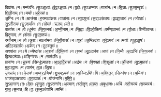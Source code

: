 

  
विप्रा॑सः।न।मन्म॑ऽभिः।सु॒ऽआ॒ध्यः॑।दे॒व॒ऽअ॒व्यः॑।न।य॒ज्ञैः।सु॒ऽअप्न॑सः।राजा॑नः।न।चि॒त्राः।सु॒ऽस॒न्दृशः॑।क्षि॒ती॒नाम्।न।मर्याः॑।अ॒रे॒पसः॑॥  
अ॒ग्निः।न।ये।भ्राज॑सा।रु॒क्मऽव॑क्षसः।वाता॑सः।न।स्व॒ऽयुजः॑।स॒द्यःऽऊ॑तयः।प्र॒ऽज्ञा॒तारः॑।न।ज्येष्ठाः॑।सु॒ऽनी॒तयः॑।सु॒ऽशर्मा॑णः।न।सोमाः॑।ऋ॒तम्।य॒ते॥  
वाता॑सः।न।ये।धुन॑यः।जि॒ग॒त्नवः॑।अ॒ग्नी॒नाम्।न।जि॒ह्वाः।वि॒ऽरो॒किणः॑।वर्म॑ण्ऽवन्तः॑।न।यो॒धाः।शिमी॑ऽवन्तः।पि॒तॄ॒णाम्।न।शंसाः॑।सु॒ऽरा॒तयः॑॥  
रथा॑नाम्।न।ये।अ॒राः।सऽना॑भयः।जि॒गी॒वांसः॑।न।शूराः॑।अ॒भिऽद्य॑वः।व॒रे॒ऽयवः॑।न।मर्याः॑।घृ॒त॒ऽप्रुषः॑।अ॒भि॒ऽस्व॒र्तारः॑।अ॒र्कम्।न।सु॒ऽस्तुभः॑॥  
अश्वा॑सः।न।ये।ज्येष्ठा॑सः।आ॒शवः॑।दि॒धि॒षवः॑।न।र॒थ्यः॑।सु॒ऽदान॑वः।आपः॑।न।नि॒म्नैः।उ॒दऽभिः॑।जि॒ग॒त्नवः॑।वि॒श्वऽरू॑पाः।अङ्गि॑रसः।न।साम॑ऽभिः॥  
ग्रावा॑णः।न।सू॒रयः॑।सिन्धु॑ऽमातरः।आ॒ऽद॒र्दि॒रासः॑।अद्र॑यः।न।वि॒श्वहा॑।शि॒शूलाः॑।न।क्री॒ळयः॑।सु॒ऽमा॒तरः॑।म॒हा॒ऽग्रा॒मः।न।याम॑न्।उ॒त।त्वि॒षा॥  
उ॒षसा॑म्।न।के॒तवः॑।अ॒ध्व॒र॒ऽश्रियः॑।शु॒भ॒म्ऽयवः॑।न।अ॒ञ्जिऽभिः॑।वि।अ॒श्वि॒त॒न्।सिन्ध॑वः।न।य॒यियः॑।भ्राज॑त्ऽऋष्टयः।प॒रा॒ऽवतः॑।न।योज॑नानि।म॒मि॒रे॒॥  
सु॒ऽभा॒गान्।नः॒।दे॒वाः॒।कृ॒णु॒त॒।सु॒ऽरत्ना॑न्।अ॒स्मान्।स्तो॒तॄन्।म॒रु॒तः॒।व॒वृ॒धा॒नाः।अधि॑।स्तो॒त्रस्य॑।स॒ख्यस्य॑।गा॒त॒।स॒नात्।हि।वः॒।र॒त्न॒ऽधेया॑नि।सन्ति॑॥  
